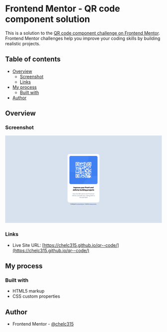 # Frontend Mentor - QR code component solution

This is a solution to the [QR code component challenge on Frontend Mentor](https://www.frontendmentor.io/challenges/qr-code-component-iux_sIO_H). Frontend Mentor challenges help you improve your coding skills by building realistic projects. 

## Table of contents

- [Overview](#overview)
  - [Screenshot](#screenshot)
  - [Links](#links)
- [My process](#my-process)
  - [Built with](#built-with)
- [Author](#author)

## Overview

### Screenshot

![screenshot](./screenshot.png)

### Links

- Live Site URL: [https://chelc315.github.io/qr--code/](https://chelc315.github.io/qr--code/)

## My process

### Built with

- HTML5 markup
- CSS custom properties

## Author

- Frontend Mentor - [@chelc315](https://www.frontendmentor.io/profile/chelc315)
